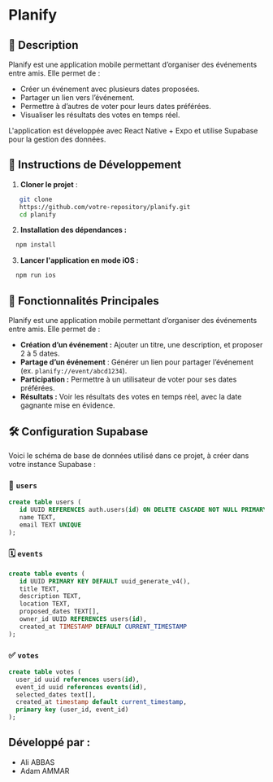 # Planify

## 🎯 Description

Planify est une application mobile permettant d’organiser des événements entre amis. Elle permet de :

- Créer un événement avec plusieurs dates proposées.
- Partager un lien vers l’événement.
- Permettre à d’autres de voter pour leurs dates préférées.
- Visualiser les résultats des votes en temps réel.

L'application est développée avec React Native + Expo et utilise Supabase pour la gestion des données.

## 🔧 Instructions de Développement

1. **Cloner le projet** :
```bash
   git clone 
   https://github.com/votre-repository/planify.git
   cd planify
   ```

2. **Installation des dépendances :**
 ```bash
   npm install
   ```
3. **Lancer l'application en mode iOS :**
 ```bash
   npm run ios
   ```

## 🎁 Fonctionnalités Principales

Planify est une application mobile permettant d’organiser des événements entre amis. Elle permet de :

- **Création d’un événement :** Ajouter un titre, une description, et proposer 2 à 5 dates.
- **Partage d’un événement** : Générer un lien pour partager l’événement (ex. `planify://event/abcd1234`).
- **Participation :** Permettre à un utilisateur de voter pour ses dates préférées.
- **Résultats :** Voir les résultats des votes en temps réel, avec la date gagnante mise en évidence.

## 🛠️ Configuration Supabase

Voici le schéma de base de données utilisé dans ce projet, à créer dans votre instance Supabase :

### 📄 `users`
```sql
create table users (
   id UUID REFERENCES auth.users(id) ON DELETE CASCADE NOT NULL PRIMARY KEY,
   name TEXT,
   email TEXT UNIQUE
);
```

### 🗓️ `events`
```sql
create table events (
   id UUID PRIMARY KEY DEFAULT uuid_generate_v4(),
   title TEXT,
   description TEXT,
   location TEXT,
   proposed_dates TEXT[],
   owner_id UUID REFERENCES users(id),
   created_at TIMESTAMP DEFAULT CURRENT_TIMESTAMP
);
```

### ✅ `votes`
```sql
create table votes (
  user_id uuid references users(id),
  event_id uuid references events(id),
  selected_dates text[],
  created_at timestamp default current_timestamp,
  primary key (user_id, event_id)
);
```

## Développé par :

- Ali ABBAS
- Adam AMMAR
